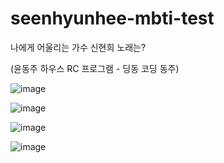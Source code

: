 # seenhyunhee-mbti-test
 나에게 어울리는 가수 신현희 노래는?

(윤동주 하우스 RC 프로그램 - 딩동 코딩 동주)

![image](https://user-images.githubusercontent.com/49589140/193465982-567a5e24-d218-403c-a879-8501933da9b4.png)

![image](https://user-images.githubusercontent.com/49589140/193465998-216ed25c-19c2-4e8e-975c-ace5ab38b4b7.png)

![image](https://user-images.githubusercontent.com/49589140/193466047-0a40b3c1-414c-4ef7-8061-0c3337e0bffe.png)

![image](https://user-images.githubusercontent.com/49589140/193466068-ca5599c2-be64-4568-8556-a0efe7c6cc27.png)
